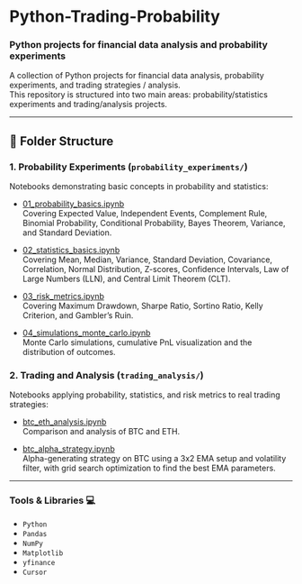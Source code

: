 # Python-Trading-Probability
### Python projects for financial data analysis and probability experiments

A collection of Python projects for financial data analysis, probability experiments, and trading strategies / analysis.  
This repository is structured into two main areas: probability/statistics experiments and trading/analysis projects.

---

## 📂 Folder Structure

### **1. Probability Experiments** (`probability_experiments/`)  
Notebooks demonstrating basic concepts in probability and statistics:  

- [01_probability_basics.ipynb](probability_experiments/01_probability_basics.ipynb)  
  Covering Expected Value, Independent Events, Complement Rule, Binomial Probability, Conditional Probability, Bayes Theorem, Variance, and Standard Deviation.  

- [02_statistics_basics.ipynb](probability_experiments/02_statistics_basics.ipynb)  
  Covering Mean, Median, Variance, Standard Deviation, Covariance, Correlation, Normal Distribution, Z-scores, Confidence Intervals, Law of Large Numbers (LLN), and Central Limit Theorem (CLT).  

- [03_risk_metrics.ipynb](probability_experiments/03_risk_metrics.ipynb)  
  Covering Maximum Drawdown, Sharpe Ratio, Sortino Ratio, Kelly Criterion, and Gambler’s Ruin.  

- [04_simulations_monte_carlo.ipynb](probability_experiments/04_simulations_monte_carlo.ipynb)  
  Monte Carlo simulations, cumulative PnL visualization and the distribution of outcomes.


### **2. Trading and Analysis** (`trading_analysis/`)  
Notebooks applying probability, statistics, and risk metrics to real trading strategies:  

- [btc_eth_analysis.ipynb](trading_analysis/BTC_vs_ETH_analysis.ipynb)  
  Comparison and analysis of BTC and ETH. 

- [btc_alpha_strategy.ipynb](trading_analysis/Alpha_BTC_strategy.ipynb)  
    Alpha-generating strategy on BTC using a 3x2 EMA setup and volatility filter, with grid search optimization to find the best EMA parameters.
  
---

### Tools & Libraries 💻
- `Python`
- `Pandas`
- `NumPy`
- `Matplotlib`
- `yfinance`
- `Cursor`
